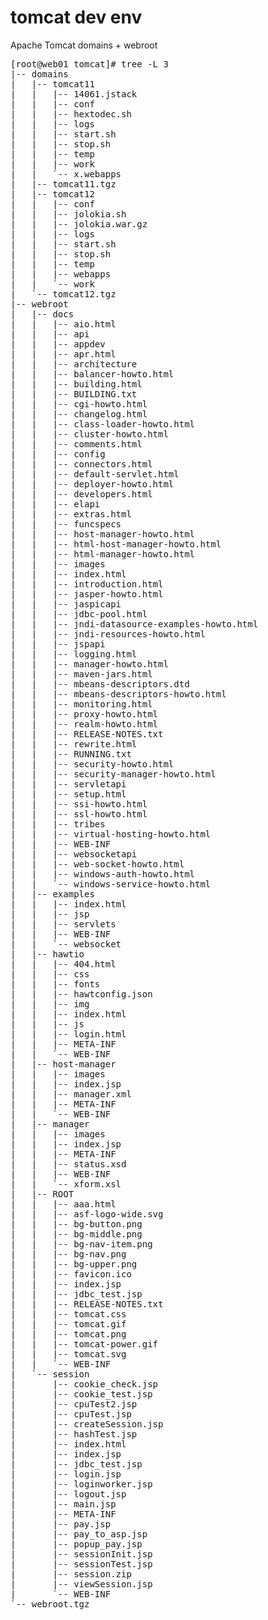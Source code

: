 # tomcat dev env
Apache Tomcat domains + webroot
<pre>
[root@web01 tomcat]# tree -L 3
|-- domains
|   |-- tomcat11
|   |   |-- 14061.jstack
|   |   |-- conf
|   |   |-- hextodec.sh
|   |   |-- logs
|   |   |-- start.sh
|   |   |-- stop.sh
|   |   |-- temp
|   |   |-- work
|   |   `-- x.webapps
|   |-- tomcat11.tgz
|   |-- tomcat12
|   |   |-- conf
|   |   |-- jolokia.sh
|   |   |-- jolokia.war.gz
|   |   |-- logs
|   |   |-- start.sh
|   |   |-- stop.sh
|   |   |-- temp
|   |   |-- webapps
|   |   `-- work
|   `-- tomcat12.tgz
|-- webroot
|   |-- docs
|   |   |-- aio.html
|   |   |-- api
|   |   |-- appdev
|   |   |-- apr.html
|   |   |-- architecture
|   |   |-- balancer-howto.html
|   |   |-- building.html
|   |   |-- BUILDING.txt
|   |   |-- cgi-howto.html
|   |   |-- changelog.html
|   |   |-- class-loader-howto.html
|   |   |-- cluster-howto.html
|   |   |-- comments.html
|   |   |-- config
|   |   |-- connectors.html
|   |   |-- default-servlet.html
|   |   |-- deployer-howto.html
|   |   |-- developers.html
|   |   |-- elapi
|   |   |-- extras.html
|   |   |-- funcspecs
|   |   |-- host-manager-howto.html
|   |   |-- html-host-manager-howto.html
|   |   |-- html-manager-howto.html
|   |   |-- images
|   |   |-- index.html
|   |   |-- introduction.html
|   |   |-- jasper-howto.html
|   |   |-- jaspicapi
|   |   |-- jdbc-pool.html
|   |   |-- jndi-datasource-examples-howto.html
|   |   |-- jndi-resources-howto.html
|   |   |-- jspapi
|   |   |-- logging.html
|   |   |-- manager-howto.html
|   |   |-- maven-jars.html
|   |   |-- mbeans-descriptors.dtd
|   |   |-- mbeans-descriptors-howto.html
|   |   |-- monitoring.html
|   |   |-- proxy-howto.html
|   |   |-- realm-howto.html
|   |   |-- RELEASE-NOTES.txt
|   |   |-- rewrite.html
|   |   |-- RUNNING.txt
|   |   |-- security-howto.html
|   |   |-- security-manager-howto.html
|   |   |-- servletapi
|   |   |-- setup.html
|   |   |-- ssi-howto.html
|   |   |-- ssl-howto.html
|   |   |-- tribes
|   |   |-- virtual-hosting-howto.html
|   |   |-- WEB-INF
|   |   |-- websocketapi
|   |   |-- web-socket-howto.html
|   |   |-- windows-auth-howto.html
|   |   `-- windows-service-howto.html
|   |-- examples
|   |   |-- index.html
|   |   |-- jsp
|   |   |-- servlets
|   |   |-- WEB-INF
|   |   `-- websocket
|   |-- hawtio
|   |   |-- 404.html
|   |   |-- css
|   |   |-- fonts
|   |   |-- hawtconfig.json
|   |   |-- img
|   |   |-- index.html
|   |   |-- js
|   |   |-- login.html
|   |   |-- META-INF
|   |   `-- WEB-INF
|   |-- host-manager
|   |   |-- images
|   |   |-- index.jsp
|   |   |-- manager.xml
|   |   |-- META-INF
|   |   `-- WEB-INF
|   |-- manager
|   |   |-- images
|   |   |-- index.jsp
|   |   |-- META-INF
|   |   |-- status.xsd
|   |   |-- WEB-INF
|   |   `-- xform.xsl
|   |-- ROOT
|   |   |-- aaa.html
|   |   |-- asf-logo-wide.svg
|   |   |-- bg-button.png
|   |   |-- bg-middle.png
|   |   |-- bg-nav-item.png
|   |   |-- bg-nav.png
|   |   |-- bg-upper.png
|   |   |-- favicon.ico
|   |   |-- index.jsp
|   |   |-- jdbc_test.jsp
|   |   |-- RELEASE-NOTES.txt
|   |   |-- tomcat.css
|   |   |-- tomcat.gif
|   |   |-- tomcat.png
|   |   |-- tomcat-power.gif
|   |   |-- tomcat.svg
|   |   `-- WEB-INF
|   `-- session
|       |-- cookie_check.jsp
|       |-- cookie_test.jsp
|       |-- cpuTest2.jsp
|       |-- cpuTest.jsp
|       |-- createSession.jsp
|       |-- hashTest.jsp
|       |-- index.html
|       |-- index.jsp
|       |-- jdbc_test.jsp
|       |-- login.jsp
|       |-- loginworker.jsp
|       |-- logout.jsp
|       |-- main.jsp
|       |-- META-INF
|       |-- pay.jsp
|       |-- pay_to_asp.jsp
|       |-- popup_pay.jsp
|       |-- sessionInit.jsp
|       |-- sessionTest.jsp
|       |-- session.zip
|       |-- viewSession.jsp
|       `-- WEB-INF
`-- webroot.tgz
</pre>
